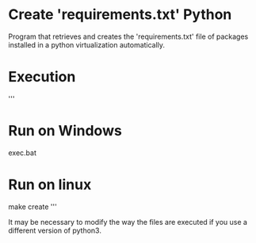 # Create 'requirements.txt' Python

Program that retrieves and creates the 'requirements.txt' file of packages installed in a python virtualization automatically.

# Execution

'''
# Run on Windows
exec.bat

# Run on linux
make create
'''

It may be necessary to modify the way the files are executed if you use a different version of python3.
